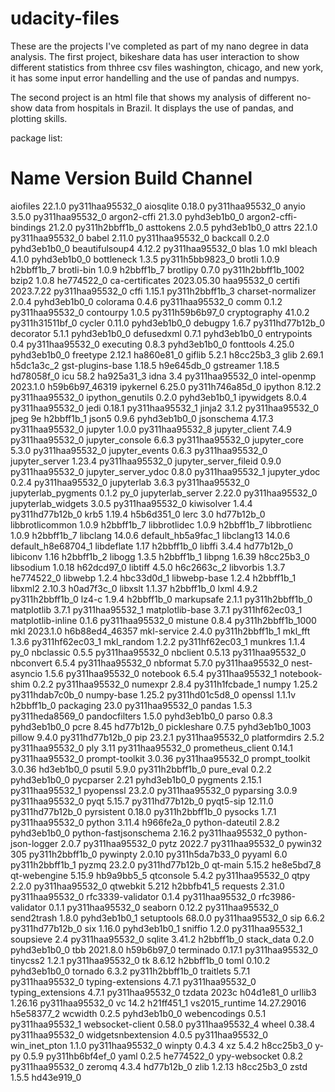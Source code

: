 # udacity-files

These are the projects I've completed as part of my nano degree in data analysis. 
The first project, bikeshare data has user interaction to show different statistics from thhree csv files washington, chicago, and new york, it has some input error handelling and the use of pandas and numpys.

The second project is an html file that shows my analysis of different no-show data from hospitals in Brazil. It displays the use of pandas, and plotting skills.

package list:

# Name                    Version                   Build  Channel
aiofiles                  22.1.0          py311haa95532_0
aiosqlite                 0.18.0          py311haa95532_0
anyio                     3.5.0           py311haa95532_0
argon2-cffi               21.3.0             pyhd3eb1b0_0
argon2-cffi-bindings      21.2.0          py311h2bbff1b_0
asttokens                 2.0.5              pyhd3eb1b0_0
attrs                     22.1.0          py311haa95532_0
babel                     2.11.0          py311haa95532_0
backcall                  0.2.0              pyhd3eb1b0_0
beautifulsoup4            4.12.2          py311haa95532_0
blas                      1.0                         mkl
bleach                    4.1.0              pyhd3eb1b0_0
bottleneck                1.3.5           py311h5bb9823_0
brotli                    1.0.9                h2bbff1b_7
brotli-bin                1.0.9                h2bbff1b_7
brotlipy                  0.7.0           py311h2bbff1b_1002
bzip2                     1.0.8                he774522_0
ca-certificates           2023.05.30           haa95532_0
certifi                   2023.7.22       py311haa95532_0
cffi                      1.15.1          py311h2bbff1b_3
charset-normalizer        2.0.4              pyhd3eb1b0_0
colorama                  0.4.6           py311haa95532_0
comm                      0.1.2           py311haa95532_0
contourpy                 1.0.5           py311h59b6b97_0
cryptography              41.0.2          py311h31511bf_0
cycler                    0.11.0             pyhd3eb1b0_0
debugpy                   1.6.7           py311hd77b12b_0
decorator                 5.1.1              pyhd3eb1b0_0
defusedxml                0.7.1              pyhd3eb1b0_0
entrypoints               0.4             py311haa95532_0
executing                 0.8.3              pyhd3eb1b0_0
fonttools                 4.25.0             pyhd3eb1b0_0
freetype                  2.12.1               ha860e81_0
giflib                    5.2.1                h8cc25b3_3
glib                      2.69.1               h5dc1a3c_2
gst-plugins-base          1.18.5               h9e645db_0
gstreamer                 1.18.5               hd78058f_0
icu                       58.2                 ha925a31_3
idna                      3.4             py311haa95532_0
intel-openmp              2023.1.0         h59b6b97_46319
ipykernel                 6.25.0          py311h746a85d_0
ipython                   8.12.2          py311haa95532_0
ipython_genutils          0.2.0              pyhd3eb1b0_1
ipywidgets                8.0.4           py311haa95532_0
jedi                      0.18.1          py311haa95532_1
jinja2                    3.1.2           py311haa95532_0
jpeg                      9e                   h2bbff1b_1
json5                     0.9.6              pyhd3eb1b0_0
jsonschema                4.17.3          py311haa95532_0
jupyter                   1.0.0           py311haa95532_8
jupyter_client            7.4.9           py311haa95532_0
jupyter_console           6.6.3           py311haa95532_0
jupyter_core              5.3.0           py311haa95532_0
jupyter_events            0.6.3           py311haa95532_0
jupyter_server            1.23.4          py311haa95532_0
jupyter_server_fileid     0.9.0           py311haa95532_0
jupyter_server_ydoc       0.8.0           py311haa95532_1
jupyter_ydoc              0.2.4           py311haa95532_0
jupyterlab                3.6.3           py311haa95532_0
jupyterlab_pygments       0.1.2                      py_0
jupyterlab_server         2.22.0          py311haa95532_0
jupyterlab_widgets        3.0.5           py311haa95532_0
kiwisolver                1.4.4           py311hd77b12b_0
krb5                      1.19.4               h5b6d351_0
lerc                      3.0                  hd77b12b_0
libbrotlicommon           1.0.9                h2bbff1b_7
libbrotlidec              1.0.9                h2bbff1b_7
libbrotlienc              1.0.9                h2bbff1b_7
libclang                  14.0.6          default_hb5a9fac_1
libclang13                14.0.6          default_h8e68704_1
libdeflate                1.17                 h2bbff1b_0
libffi                    3.4.4                hd77b12b_0
libiconv                  1.16                 h2bbff1b_2
libogg                    1.3.5                h2bbff1b_1
libpng                    1.6.39               h8cc25b3_0
libsodium                 1.0.18               h62dcd97_0
libtiff                   4.5.0                h6c2663c_2
libvorbis                 1.3.7                he774522_0
libwebp                   1.2.4                hbc33d0d_1
libwebp-base              1.2.4                h2bbff1b_1
libxml2                   2.10.3               h0ad7f3c_0
libxslt                   1.1.37               h2bbff1b_0
lxml                      4.9.2           py311h2bbff1b_0
lz4-c                     1.9.4                h2bbff1b_0
markupsafe                2.1.1           py311h2bbff1b_0
matplotlib                3.7.1           py311haa95532_1
matplotlib-base           3.7.1           py311hf62ec03_1
matplotlib-inline         0.1.6           py311haa95532_0
mistune                   0.8.4           py311h2bbff1b_1000
mkl                       2023.1.0         h6b88ed4_46357
mkl-service               2.4.0           py311h2bbff1b_1
mkl_fft                   1.3.6           py311hf62ec03_1
mkl_random                1.2.2           py311hf62ec03_1
munkres                   1.1.4                      py_0
nbclassic                 0.5.5           py311haa95532_0
nbclient                  0.5.13          py311haa95532_0
nbconvert                 6.5.4           py311haa95532_0
nbformat                  5.7.0           py311haa95532_0
nest-asyncio              1.5.6           py311haa95532_0
notebook                  6.5.4           py311haa95532_1
notebook-shim             0.2.2           py311haa95532_0
numexpr                   2.8.4           py311h1fcbade_1
numpy                     1.25.2          py311hdab7c0b_0
numpy-base                1.25.2          py311hd01c5d8_0
openssl                   1.1.1v               h2bbff1b_0
packaging                 23.0            py311haa95532_0
pandas                    1.5.3           py311heda8569_0
pandocfilters             1.5.0              pyhd3eb1b0_0
parso                     0.8.3              pyhd3eb1b0_0
pcre                      8.45                 hd77b12b_0
pickleshare               0.7.5           pyhd3eb1b0_1003
pillow                    9.4.0           py311hd77b12b_0
pip                       23.2.1          py311haa95532_0
platformdirs              2.5.2           py311haa95532_0
ply                       3.11            py311haa95532_0
prometheus_client         0.14.1          py311haa95532_0
prompt-toolkit            3.0.36          py311haa95532_0
prompt_toolkit            3.0.36               hd3eb1b0_0
psutil                    5.9.0           py311h2bbff1b_0
pure_eval                 0.2.2              pyhd3eb1b0_0
pycparser                 2.21               pyhd3eb1b0_0
pygments                  2.15.1          py311haa95532_1
pyopenssl                 23.2.0          py311haa95532_0
pyparsing                 3.0.9           py311haa95532_0
pyqt                      5.15.7          py311hd77b12b_0
pyqt5-sip                 12.11.0         py311hd77b12b_0
pyrsistent                0.18.0          py311h2bbff1b_0
pysocks                   1.7.1           py311haa95532_0
python                    3.11.4               h966fe2a_0
python-dateutil           2.8.2              pyhd3eb1b0_0
python-fastjsonschema     2.16.2          py311haa95532_0
python-json-logger        2.0.7           py311haa95532_0
pytz                      2022.7          py311haa95532_0
pywin32                   305             py311h2bbff1b_0
pywinpty                  2.0.10          py311h5da7b33_0
pyyaml                    6.0             py311h2bbff1b_1
pyzmq                     23.2.0          py311hd77b12b_0
qt-main                   5.15.2               he8e5bd7_8
qt-webengine              5.15.9               hb9a9bb5_5
qtconsole                 5.4.2           py311haa95532_0
qtpy                      2.2.0           py311haa95532_0
qtwebkit                  5.212                h2bbfb41_5
requests                  2.31.0          py311haa95532_0
rfc3339-validator         0.1.4           py311haa95532_0
rfc3986-validator         0.1.1           py311haa95532_0
seaborn                   0.12.2          py311haa95532_0
send2trash                1.8.0              pyhd3eb1b0_1
setuptools                68.0.0          py311haa95532_0
sip                       6.6.2           py311hd77b12b_0
six                       1.16.0             pyhd3eb1b0_1
sniffio                   1.2.0           py311haa95532_1
soupsieve                 2.4             py311haa95532_0
sqlite                    3.41.2               h2bbff1b_0
stack_data                0.2.0              pyhd3eb1b0_0
tbb                       2021.8.0             h59b6b97_0
terminado                 0.17.1          py311haa95532_0
tinycss2                  1.2.1           py311haa95532_0
tk                        8.6.12               h2bbff1b_0
toml                      0.10.2             pyhd3eb1b0_0
tornado                   6.3.2           py311h2bbff1b_0
traitlets                 5.7.1           py311haa95532_0
typing-extensions         4.7.1           py311haa95532_0
typing_extensions         4.7.1           py311haa95532_0
tzdata                    2023c                h04d1e81_0
urllib3                   1.26.16         py311haa95532_0
vc                        14.2                 h21ff451_1
vs2015_runtime            14.27.29016          h5e58377_2
wcwidth                   0.2.5              pyhd3eb1b0_0
webencodings              0.5.1           py311haa95532_1
websocket-client          0.58.0          py311haa95532_4
wheel                     0.38.4          py311haa95532_0
widgetsnbextension        4.0.5           py311haa95532_0
win_inet_pton             1.1.0           py311haa95532_0
winpty                    0.4.3                         4
xz                        5.4.2                h8cc25b3_0
y-py                      0.5.9           py311hb6bf4ef_0
yaml                      0.2.5                he774522_0
ypy-websocket             0.8.2           py311haa95532_0
zeromq                    4.3.4                hd77b12b_0
zlib                      1.2.13               h8cc25b3_0
zstd                      1.5.5                hd43e919_0

